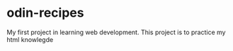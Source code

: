 # odin-recipes
My first project in learning web development. This project is to practice my html knowlegde